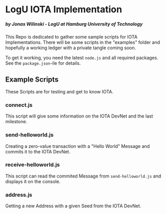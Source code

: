 # LogU IOTA Implementation
##### by Jonas Wilinski - LogU at Hamburg University of Technology

This Repo is dedicated to gather some sample scripts for IOTA Implementations. There will be some scripts in the "examples" folder and hopefully a working ledger with a private tangle coming soon.

To get it working, you need the latest `node.js` and all required packages. See the `package.json`-ile for details.

## Example Scripts
These Scripts are for testing and get to know IOTA.
### connect.js
This script will give some information on the IOTA DevNet and the last milestone.
### send-helloworld.js
Creating a zero-value transaction with a "Hello World" Message and commits it to the IOTA DevNet.
### receive-helloworld.js
This script can read the commited Message from `send-helloworld.js` and displays it on the console.
### address.js
Getting a new Address with a given Seed from the IOTA DevNet.